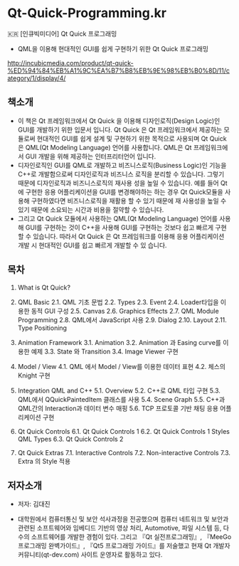 # Qt-Quick-Programming.kr
:kr: [인큐빅미디어] Qt Quick 프로그래밍

- QML을 이용해 현대적인 GUI를 쉽게 구현하기 위한 Qt Quick 프로그래밍

http://incubicmedia.com/product/qt-quick-%ED%94%84%EB%A1%9C%EA%B7%B8%EB%9E%98%EB%B0%8D/11/category/1/display/4/

## 책소개

- 이 책은 Qt 프레임워크에서 Qt Quick 을 이용해 디자인로직(Design Logic)인 GUI를 개발하기 위한 입문서 입니다. Qt Quick 은 Qt 프레임워크에서 제공하는 모듈로써 현대적인 GUI를 쉽게 설계 및 구현하기 위한 목적으로 사용되며 Qt Quick 은 QML(Qt Modeling Language) 언어를 사용합니다. QML은 Qt 프레임워크에서 GUI 개발을 위해 제공하는 인터프리터언어 입니다.
- 디자인로직인 GUI를 QML로 개발하고 비즈니스로직(Business Logic)인 기능을 C++로 개발함으로써 디자인로직과 비즈니스 로직을 분리할 수 있습니다. 그렇기 때문에 디자인로직과 비즈니스로직의 재사용 성을 높일 수 있습니다. 예를 들어 Qt에 구현한 응용 어플리케이션을 GUI를 변경해야하는 하는 경우 Qt Quick모듈을 사용해 구현하였다면 비즈니스로직을 재활용 할 수 있기 때문에 재 사용성을 높일 수 있기 때문에 소요되는 시간과 비용을 절약할 수 있습니다.
- 그리고 Qt Quick 모듈에서 사용하는 QML(Qt Modeling Language) 언어를 사용해 GUI를 구현하는 것이 C++을 사용해 GUI를 구현하는 것보다 쉽고 빠르게 구현할 수 있습니다. 따라서 Qt Quick 은 Qt 프레임워크를 이용해 응용 어플리케이션 개발 시 현대적인 GUI를 쉽고 빠르게 개발할 수 있 습니다.

## 목차

1. What is Qt Quick?

2. QML Basic
     2.1. QML 기초 문법
     2.2. Types
     2.3. Event
     2.4. Loader타입을 이용한 동적 GUI 구성
     2.5. Canvas
     2.6. Graphics Effects
     2.7. QML Module Programming
     2.8. QML에서 JavaScript 사용
     2.9. Dialog
     2.10. Layout
     2.11. Type Positioning

3. Animation Framework
     3.1. Animation
     3.2. Animation 과 Easing curve를 이용한 예제
     3.3. State 와 Transition
     3.4. Image Viewer 구현

4. Model / View
     4.1. QML 에서 Model / View를 이용한 데이터 표현
     4.2. 체스의 Knight 구현

5. Integration QML and C++
     5.1. Overview
     5.2. C++로 QML 타입 구현
     5.3. QML에서 QQuickPaintedItem 클래스를 사용
     5.4. Scene Graph
     5.5. C++과 QML간의 Interaction과 데이터 변수 매핑
     5.6. TCP 프로토콜 기반 채팅 응용 어플리케이션 구현

6. Qt Quick Controls
     6.1. Qt Quick Controls 1
     6.2. Qt Quick Controls 1 Styles QML Types
     6.3. Qt Quick Controls 2

7. Qt Quick Extras
     7.1. Interactive Controls
     7.2. Non-interactive Controls
     7.3. Extra 의 Style 적용 


## 저자소개

- 저자: 김대진

- 대학원에서 컴퓨터통신 및 보안 석사과정을 전공했으며 컴퓨터 네트워크 및 보안과 관련된 소프트웨어와 임베디드 기반의 영상 처리, Automotive, 파일 시스템 등, 다수의 소프트웨어를 개발한 경험이 있다. 그리고 『Qt 실전프로그래밍』, 『MeeGo 프로그래밍 완벽가이드』, 『Qt5 프로그래밍 가이드』를 저술했고 현재 Qt 개발자 커뮤니티(qt-dev.com) 사이트 운영자로 활동하고 있다.
